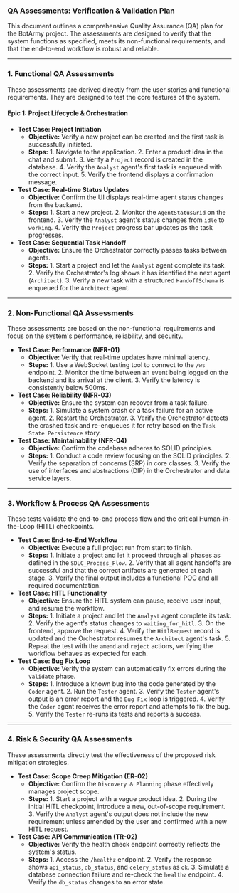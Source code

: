 ### **QA Assessments: Verification & Validation Plan**

This document outlines a comprehensive Quality Assurance (QA) plan for the BotArmy project. The assessments are designed to verify that the system functions as specified, meets its non-functional requirements, and that the end-to-end workflow is robust and reliable.

---

### **1. Functional QA Assessments**

These assessments are derived directly from the user stories and functional requirements. They are designed to test the core features of the system.

#### **Epic 1: Project Lifecycle & Orchestration**

* **Test Case: Project Initiation**
  * **Objective:** Verify a new project can be created and the first task is successfully initiated.
  * **Steps:**
        1. Navigate to the application.
        2. Enter a product idea in the chat and submit.
        3. Verify a `Project` record is created in the database.
        4. Verify the `Analyst` agent's first task is enqueued with the correct input.
        5. Verify the frontend displays a confirmation message.
* **Test Case: Real-time Status Updates**
  * **Objective:** Confirm the UI displays real-time agent status changes from the backend.
  * **Steps:**
        1. Start a new project.
        2. Monitor the `AgentStatusGrid` on the frontend.
        3. Verify the `Analyst` agent's status changes from `idle` to `working`.
        4. Verify the `Project` progress bar updates as the task progresses.
* **Test Case: Sequential Task Handoff**
  * **Objective:** Ensure the Orchestrator correctly passes tasks between agents.
  * **Steps:**
        1. Start a project and let the `Analyst` agent complete its task.
        2. Verify the Orchestrator's log shows it has identified the next agent (`Architect`).
        3. Verify a new task with a structured `HandoffSchema` is enqueued for the `Architect` agent.

---

### **2. Non-Functional QA Assessments**

These assessments are based on the non-functional requirements and focus on the system's performance, reliability, and security.

* **Test Case: Performance (NFR-01)**
  * **Objective:** Verify that real-time updates have minimal latency.
  * **Steps:**
        1. Use a WebSocket testing tool to connect to the `/ws` endpoint.
        2. Monitor the time between an event being logged on the backend and its arrival at the client.
        3. Verify the latency is consistently below 500ms.
* **Test Case: Reliability (NFR-03)**
  * **Objective:** Ensure the system can recover from a task failure.
  * **Steps:**
        1. Simulate a system crash or a task failure for an active agent.
        2. Restart the Orchestrator.
        3. Verify the Orchestrator detects the crashed task and re-enqueues it for retry based on the `Task State Persistence` story.
* **Test Case: Maintainability (NFR-04)**
  * **Objective:** Confirm the codebase adheres to SOLID principles.
  * **Steps:**
        1. Conduct a code review focusing on the SOLID principles.
        2. Verify the separation of concerns (SRP) in core classes.
        3. Verify the use of interfaces and abstractions (DIP) in the Orchestrator and data service layers.

---

### **3. Workflow & Process QA Assessments**

These tests validate the end-to-end process flow and the critical Human-in-the-Loop (HITL) checkpoints.

* **Test Case: End-to-End Workflow**
  * **Objective:** Execute a full project run from start to finish.
  * **Steps:**
        1. Initiate a project and let it proceed through all phases as defined in the `SDLC_Process_Flow`.
        2. Verify that all agent handoffs are successful and that the correct artifacts are generated at each stage.
        3. Verify the final output includes a functional POC and all required documentation.
* **Test Case: HITL Functionality**
  * **Objective:** Ensure the HITL system can pause, receive user input, and resume the workflow.
  * **Steps:**
        1. Initiate a project and let the `Analyst` agent complete its task.
        2. Verify the agent's status changes to `waiting_for_hitl`.
        3. On the frontend, approve the request.
        4. Verify the `HitlRequest` record is updated and the Orchestrator resumes the `Architect` agent's task.
        5. Repeat the test with the `amend` and `reject` actions, verifying the workflow behaves as expected for each.
* **Test Case: Bug Fix Loop**
  * **Objective:** Verify the system can automatically fix errors during the `Validate` phase.
  * **Steps:**
        1. Introduce a known bug into the code generated by the `Coder` agent.
        2. Run the `Tester` agent.
        3. Verify the `Tester` agent's output is an error report and the `Bug Fix` loop is triggered.
        4. Verify the `Coder` agent receives the error report and attempts to fix the bug.
        5. Verify the `Tester` re-runs its tests and reports a success.

---

### **4. Risk & Security QA Assessments**

These assessments directly test the effectiveness of the proposed risk mitigation strategies.

* **Test Case: Scope Creep Mitigation (ER-02)**
  * **Objective:** Confirm the `Discovery & Planning` phase effectively manages project scope.
  * **Steps:**
        1. Start a project with a vague product idea.
        2. During the initial HITL checkpoint, introduce a new, out-of-scope requirement.
        3. Verify the `Analyst` agent's output does not include the new requirement unless amended by the user and confirmed with a new HITL request.
* **Test Case: API Communication (TR-02)**
  * **Objective:** Verify the health check endpoint correctly reflects the system's status.
  * **Steps:**
        1. Access the `/healthz` endpoint.
        2. Verify the response shows `api_status`, `db_status`, and `celery_status` as `ok`.
        3. Simulate a database connection failure and re-check the `healthz` endpoint.
        4. Verify the `db_status` changes to an error state.
